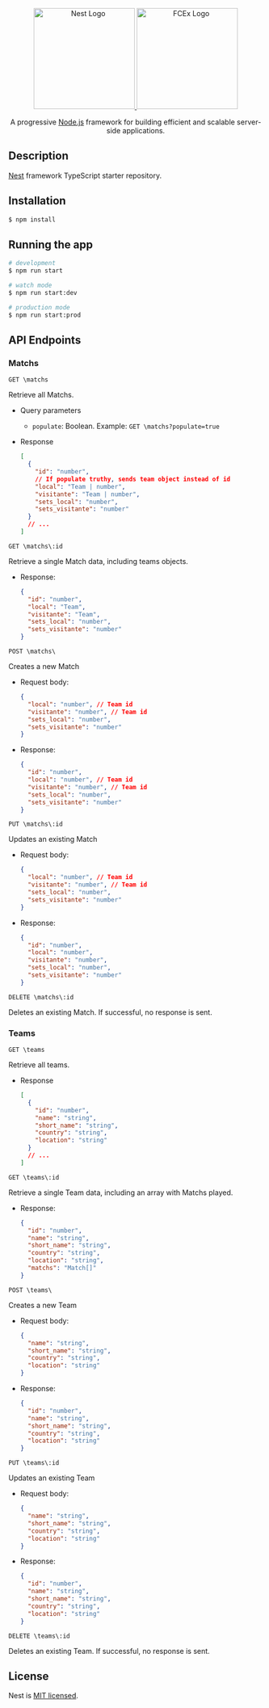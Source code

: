 <p align="center">
  <a href="http://nestjs.com/" target="blank">
    <img src="https://nestjs.com/img/logo-small.svg" width="200" alt="Nest Logo" />
  </a>
  <a href="https://exa.unicen.edu.ar" target="blank">
    <img src="https://exa.unicen.edu.ar/wp-content/uploads/2021/03/u249.png" width="200" alt="FCEx Logo" />
  </a>
</p>

  <p align="center">A progressive <a href="http://nodejs.org" target="_blank">Node.js</a> framework for building efficient and scalable server-side applications.</p>
    <p align="center">

## Description

[Nest](https://github.com/nestjs/nest) framework TypeScript starter repository.

## Installation

```bash
$ npm install
```

## Running the app

```bash
# development
$ npm run start

# watch mode
$ npm run start:dev

# production mode
$ npm run start:prod
```

## API Endpoints

### Matchs

`GET \matchs`

Retrieve all Matchs.

- Query parameters
  - `populate`: Boolean. Example: `GET \matchs?populate=true`
- Response

  ```json
  [
    {
      "id": "number",
      // If populate truthy, sends team object instead of id
      "local": "Team | number",
      "visitante": "Team | number",
      "sets_local": "number",
      "sets_visitante": "number"
    }
    // ...
  ]
  ```

`GET \matchs\:id`

Retrieve a single Match data, including teams objects.

- Response:

  ```json
  {
    "id": "number",
    "local": "Team",
    "visitante": "Team",
    "sets_local": "number",
    "sets_visitante": "number"
  }
  ```

`POST \matchs\`

Creates a new Match

- Request body:

  ```json
  {
    "local": "number", // Team id
    "visitante": "number", // Team id
    "sets_local": "number",
    "sets_visitante": "number"
  }
  ```

- Response:

  ```json
  {
    "id": "number",
    "local": "number", // Team id
    "visitante": "number", // Team id
    "sets_local": "number",
    "sets_visitante": "number"
  }
  ```

`PUT \matchs\:id`

Updates an existing Match

- Request body:

  ```json
  {
    "local": "number", // Team id
    "visitante": "number", // Team id
    "sets_local": "number",
    "sets_visitante": "number"
  }
  ```

- Response:

  ```json
  {
    "id": "number",
    "local": "number",
    "visitante": "number",
    "sets_local": "number",
    "sets_visitante": "number"
  }
  ```

`DELETE \matchs\:id`

Deletes an existing Match. If successful, no response is sent.

### Teams

`GET \teams`

Retrieve all teams.

- Response

  ```json
  [
    {
      "id": "number",
      "name": "string",
      "short_name": "string",
      "country": "string",
      "location": "string"
    }
    // ...
  ]
  ```

`GET \teams\:id`

Retrieve a single Team data, including an array with Matchs played.

- Response:

  ```json
  {
    "id": "number",
    "name": "string",
    "short_name": "string",
    "country": "string",
    "location": "string",
    "matchs": "Match[]"
  }
  ```

`POST \teams\`

Creates a new Team

- Request body:

  ```json
  {
    "name": "string",
    "short_name": "string",
    "country": "string",
    "location": "string"
  }
  ```

- Response:

  ```json
  {
    "id": "number",
    "name": "string",
    "short_name": "string",
    "country": "string",
    "location": "string"
  }
  ```

`PUT \teams\:id`

Updates an existing Team

- Request body:

  ```json
  {
    "name": "string",
    "short_name": "string",
    "country": "string",
    "location": "string"
  }
  ```

- Response:

  ```json
  {
    "id": "number",
    "name": "string",
    "short_name": "string",
    "country": "string",
    "location": "string"
  }
  ```

`DELETE \teams\:id`

Deletes an existing Team. If successful, no response is sent.

## License

Nest is [MIT licensed](LICENSE).
